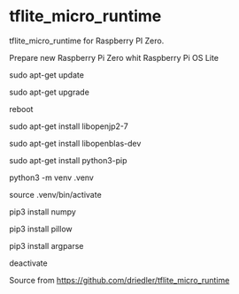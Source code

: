 # tflite_micro_runtime
tflite_micro_runtime
for Raspberry PI Zero.

Prepare new Raspberry Pi Zero whit Raspberry Pi OS Lite

sudo apt-get update

sudo apt-get upgrade

reboot

sudo apt-get install libopenjp2-7

sudo apt-get install libopenblas-dev

sudo apt-get install python3-pip

python3 -m venv .venv

source .venv/bin/activate

pip3 install numpy

pip3 install pillow

pip3 install argparse

deactivate

Source from https://github.com/driedler/tflite_micro_runtime
